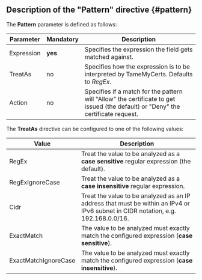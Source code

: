 ## Description of the "Pattern" directive {#pattern}

The **Pattern** parameter is defined as follows:

|Parameter|Mandatory|Description|
|---|---|---|
|Expression|**yes**|Specifies the expression the field gets matched against.|
|TreatAs|no|Specifies how the expression is to be interpreted by TameMyCerts. Defaults to _RegEx_.|
|Action|no|Specifies if a match for the pattern will "Allow" the certificate to get issued (the default) or "Deny" the certificate request.|

The **TreatAs** directive can be configured to one of the following values:

|Value|Description|
|---|---|
|RegEx|Treat the value to be analyzed as a **case sensitive** regular expression (the default).|
|RegExIgnoreCase|Treat the value to be analyzed as a **case insensitive** regular expression.|
|Cidr|Treat the value to be analyzed as an IP address that must be within an IPv4 or IPv6 subnet in CIDR notation, e.g. 192.168.0.0/16.|
|ExactMatch|The value to be analyzed must exactly match the configured expression (**case sensitive**).|
|ExactMatchIgnoreCase|The value to be analyzed must exactly match the configured expression (**case insensitive**).|
